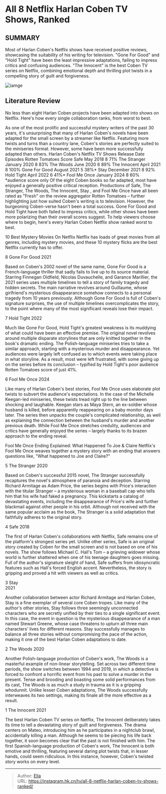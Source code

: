 # All 8 Netflix Harlan Coben TV Shows, Ranked


## SUMMARY 


 Most of Harlan Coben&#39;s Netflix shows have received positive reviews, showcasing the suitability of his writing for television. 
 &#34;Gone For Good&#34; and &#34;Hold Tight&#34; have been the least impressive adaptations, failing to impress critics and confusing audiences. 
 &#34;The Innocent&#34; is the best Coben TV series on Netflix, combining emotional depth and thrilling plot twists in a compelling story of guilt and forgiveness. 

![iamge](https://static1.srcdn.com/wordpress/wp-content/uploads/2024/01/netflix-harlan-coben-tv-shows-safe-and-fool-me-once.jpg)

## Literature Review

No less than eight Harlan Coben projects have been adapted into shows on Netflix. Here&#39;s how every single collaboration ranks, from worst to best. 




As one of the most prolific and successful mystery writers of the past 30 years, it&#39;s unsurprising that many of Harlan Coben&#39;s novels have been adapted for the small screen by a streamer like Netflix. Featuring more twists and turns than a country lane, Coben&#39;s stories are perfectly suited to the miniseries format. However, some have been more successfully adapted than others.
 Harlan Coben&#39;s Netflix TV Shows  Release Date  Episodes  Rotten Tomatoes Score   Safe  May 2018  8  71%   The Stranger  January 2020  8  83%   The Woods  June 2020  6  89%   The Innocent  April 2021  8  100%   Gone For Good  August 2021  5  38%*   Stay    December 2021  8  92%   Hold Tight  April 2022  6  41%*   Fool Me Once  January 2024  8  60%    
*audience score only
Of the eight Coben books so far adapted, most have enjoyed a generally positive critical reception. Productions of Safe, The Stranger, The Woods, The Innocent, Stay  , and Fool Me Once have all been rated as &#34;Fresh&#34; on the review aggregator Rotten Tomatoes – further highlighting just how suited Coben&#39;s writing is to television. However, the burgeoning Coben-verse hasn&#39;t been a total success. Gone For Good and Hold Tight have both failed to impress critics, while other shows have been more polarizing than their overall scores suggest. To help viewers choose where to begin, here&#39;s every Harlan Coben Netflix show ranked worst to best.
            
 
 10 Best Mystery Movies On Netflix 
Netflix has loads of great movies from all genres, including mystery movies, and these 10 mystery flicks are the best Netflix currently has to offer.












 








 8  Gone For Good 
2021
        

Based on Coben&#39;s 2002 novel of the same name, Gone For Good is a French-language thriller that sadly fails to live up to its source material. Starring Finnegan Oldfield, Nicolas Duvauchelle, and Garance Marillier, the 2021 series uses multiple timelines to tell a story of family tragedy and hidden secrets. The main narrative revolves around Guillaume, whose girlfriend&#39;s mysterious disappearance somehow connects to a personal tragedy from 10 years previously. Although Gone For Good is full of Coben&#39;s signature surprises, the use of multiple timelines overcomplicates the story, to the point where many of the most significant reveals lose their impact.





 7  Hold Tight 
2022
        

Much like Gone For Good, Hold Tight&#39;s greatest weakness is its muddying of what could have been an effective premise. The original novel revolves around multiple disparate storylines that are only knitted together in the book&#39;s dramatic ending. The Polish-language miniseries tries to take a similar approach, starting with a mysterious murder and disappearance. Yet audiences were largely left confused as to which events were taking place in what storyline. As a result, most were left frustrated, with some giving up on the series before its conclusion – typified by Hold Tight&#39;s poor audience Rotten Tomatoes score of just 41%.





 6  Fool Me Once 
2024


 







Like many of Harlan Coben&#39;s best stories, Fool Me Once uses elaborate plot twists to subvert the audience&#39;s expectations. In the case of the Michelle Keegan-led miniseries, these twists tread right up to the line between shocking and laughable. Keegan stars as Maya Stern, an ex-soldier whose husband is killed, before apparently reappearing on a baby monitor days later. The series then unpacks the couple&#39;s complicated relationship, as well as explaining the connection between the husband&#39;s murder and another previous death. While Fool Me Once stretches credulity, audiences and critics have generally enjoyed the series – largely thanks to its brazen approach to the ending reveal.
            
 
 Fool Me Once Ending Explained: What Happened To Joe &amp; Claire 
Netflix&#39;s Fool Me Once weaves together a mystery story with an ending that answers questions like, &#34;What happened to Joe and Claire?&#34;








 5  The Stranger 
2020
        

Based on Coben&#39;s successful 2015 novel, The Stranger successfully recaptures the novel&#39;s atmosphere of paranoia and deception. Starring Richard Armitage as Adam Price, the series begins with Price&#39;s interaction with the titular Stranger – a mysterious woman in a baseball cap who tells him that his wife had faked a pregnancy. This kickstarts a catalog of devastating events, including the disappearance of Price&#39;s wife and further blackmail against other people in his orbit. Although not received with the same popular acclaim as the book, The Stranger is a solid adaptation that faithfully adheres to the original story.





 4  Safe 
2018
        

The first of Harlan Coben&#39;s collaborations with Netflix, Safe remains one of the platform&#39;s strongest series yet. Unlike other series, Safe is an original story created by Coben for the small screen and is not based on one of his novels. The show follows Michael C. Hall&#39;s Tom – a grieving widower whose world is further shattered when one of his teenage daughters goes missing. Full of the author&#39;s signature sleight of hand, Safe suffers from idiosyncratic features such as Hall&#39;s forced English accent. Nevertheless, the story is gripping and proved a hit with viewers as well as critics.





 3  Stay   
2021


 







Another collaboration between actor Richard Armitage and Harlan Coben, Stay   is a fine exemplar of several core Coben tropes. Like many of the author&#39;s other stories, Stay   follows three seemingly unconnected characters who are secretly unified by their ties to a single significant event. In this case, the event in question is the mysterious disappearance of a man named Stewart Greene, whose case threatens to upturn all three main characters&#39; lives for different reasons. Stay   successfully manages to balance all three stories without compromising the pace of the action, making it one of the best Harlan Coben adaptations to date.





 2  The Woods 
2020
        

Another Polish-language production of Coben&#39;s work, The Woods is a masterful example of non-linear storytelling. Set across two different time periods, the show switches between 1994 and 2019, in which a detective is forced to confront a horrific event from his past to solve a murder in the present. Tense and brooding and boasting some solid performances from its cast, The Woods is as much a study in trauma as it is a gripping whodunnit. Unlike lesser Coben adaptations, The Woods successfully interweaves its two settings, making its finale all the more effective as a result.





 1  The Innocent 
2021


 







The best Harlan Coben TV series on Netflix, The Innocent deliberately takes its time to tell a devastating story of guilt and forgiveness. The drama centers on Mateo, introducing him as he participates in a nightclub brawl, accidentally killing a man. Although he seems to be piecing his life back together, it soon becomes clear that the past is not finished with him. The first Spanish-language production of Coben&#39;s work, The Innocent is both emotive and thrilling, featuring several daring plot twists that, in lesser hands, could seem ridiculous. In this instance, however, Coben&#39;s twisted story works on every level.


---

> Author: [Ella](https://instagram.hk.cn/)  
> URL: https://instagram.hk.cn/tv/all-8-netflix-harlan-coben-tv-shows-ranked/  

